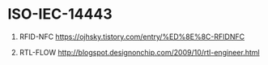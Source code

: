 # ISO-IEC-14443
1. RFID-NFC
https://ojhsky.tistory.com/entry/%ED%8E%8C-RFIDNFC

2. RTL-FLOW
http://blogspot.designonchip.com/2009/10/rtl-engineer.html

